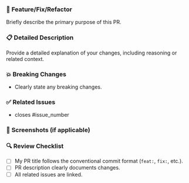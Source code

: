 <!-- PR Title Format (required): type(scope): short summary -->

### 🚀 **Feature/Fix/Refactor**
Briefly describe the primary purpose of this PR.

### 📋 **Detailed Description**
Provide a detailed explanation of your changes, including reasoning or related context.

### 💥 **Breaking Changes**
<!-- ⚠️ Only include if there are breaking changes ⚠️ -->
- Clearly state any breaking changes.

### ✅ **Related Issues**
<!-- Reference issues this PR resolves -->
- closes #issue_number

### 📸 **Screenshots (if applicable)**
<!-- Include screenshots if there are visual changes -->

### 🔍 **Review Checklist**
- [ ] My PR title follows the conventional commit format (`feat:`, `fix:`, etc.).
- [ ] PR description clearly documents changes.
- [ ] All related issues are linked.
